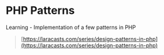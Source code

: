 # PHP Patterns

Learning - Implementation of a few patterns in PHP

> [https://laracasts.com/series/design-patterns-in-php](https://laracasts.com/series/design-patterns-in-php)

<!-- concat-md::toc -->

